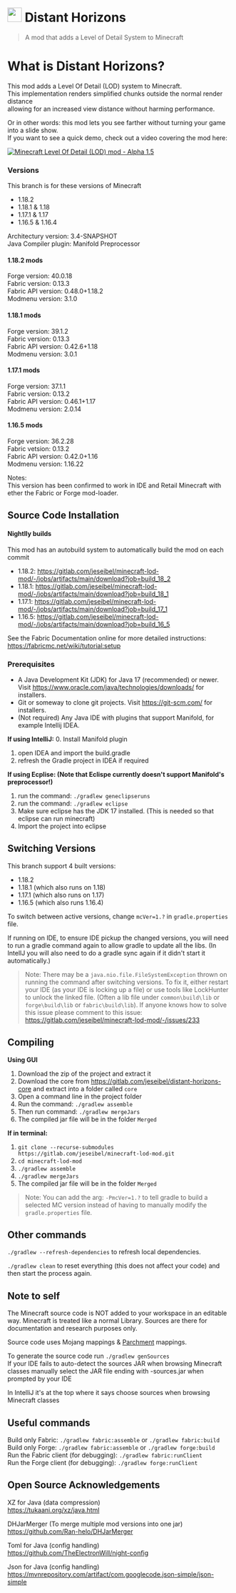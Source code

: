 # <img src="https://gitlab.com/jeseibel/distant-horizons-core/-/raw/main/_logo%20files/LOD%20logo%20flat%20-%20with%20boarder.png" width="32"> Distant Horizons

> A mod that adds a Level of Detail System to Minecraft


# What is Distant Horizons?

This mod adds a Level Of Detail (LOD) system to Minecraft.\
This implementation renders simplified chunks outside the normal render distance\
allowing for an increased view distance without harming performance.

Or in other words: this mod lets you see farther without turning your game into a slide show.\
If you want to see a quick demo, check out a video covering the mod here:

<a href="https://www.youtube.com/watch?v=H2tnvEVbO1c" target="_blank">![Minecraft Level Of Detail (LOD) mod - Alpha 1.5](https://i.ytimg.com/vi_webp/H2tnvEVbO1c/mqdefault.webp)</a>

### Versions

This branch is for these versions of Minecraft
- 1.18.2
- 1.18.1 & 1.18
- 1.17.1 & 1.17
- 1.16.5 & 1.16.4

Architectury version: 3.4-SNAPSHOT\
Java Compiler plugin: Manifold Preprocessor

#### 1.18.2 mods
Forge version: 40.0.18\
Fabric version: 0.13.3\
Fabric API version: 0.48.0+1.18.2\
Modmenu version: 3.1.0

#### 1.18.1 mods
Forge version: 39.1.2\
Fabric version: 0.13.3\
Fabric API version: 0.42.6+1.18\
Modmenu version: 3.0.1

#### 1.17.1 mods
Forge version: 37.1.1\
Fabric version: 0.13.2\
Fabric API version: 0.46.1+1.17\
Modmenu version: 2.0.14

#### 1.16.5 mods
Forge version: 36.2.28\
Fabric vetsion: 0.13.2\
Fabric API version: 0.42.0+1.16\
Modmenu version: 1.16.22



Notes:\
This version has been confirmed to work in IDE and Retail Minecraft with ether the Fabric or Forge mod-loader.


## Source Code Installation

#### Nightlly builds
This mod has an autobuild system to automatically build the mod on each commit
- 1.18.2: https://gitlab.com/jeseibel/minecraft-lod-mod/-/jobs/artifacts/main/download?job=build_18_2
- 1.18.1: https://gitlab.com/jeseibel/minecraft-lod-mod/-/jobs/artifacts/main/download?job=build_18_1
- 1.17.1: https://gitlab.com/jeseibel/minecraft-lod-mod/-/jobs/artifacts/main/download?job=build_17_1
- 1.16.5: https://gitlab.com/jeseibel/minecraft-lod-mod/-/jobs/artifacts/main/download?job=build_16_5

See the Fabric Documentation online for more detailed instructions:\
https://fabricmc.net/wiki/tutorial:setup

### Prerequisites

* A Java Development Kit (JDK) for Java 17 (recommended) or newer. Visit https://www.oracle.com/java/technologies/downloads/ for installers.
* Git or someway to clone git projects. Visit https://git-scm.com/ for installers.
* (Not required) Any Java IDE with plugins that support Manifold, for example Intellij IDEA.

**If using IntelliJ:**
0. Install Manifold plugin
1. open IDEA and import the build.gradle
2. refresh the Gradle project in IDEA if required

**If using Ecplise: (Note that Eclispe currently doesn't support Manifold's preprocessor!)**
1. run the command: `./gradlew geneclipseruns`
2. run the command: `./gradlew eclipse`
3. Make sure eclipse has the JDK 17 installed. (This is needed so that eclipse can run minecraft)
4. Import the project into eclipse

## Switching Versions
This branch support 4 built versions:
 - 1.18.2
 - 1.18.1 (which also runs on 1.18)
 - 1.17.1 (which also runs on 1.17)
 - 1.16.5 (which also runs 1.16.4)

To switch between active versions, change `mcVer=1.?` in `gradle.properties` file.

If running on IDE, to ensure IDE pickup the changed versions, you will need to run a gradle command again to allow gradle to update all the libs. (In IntellJ you will also need to do a gradle sync again if it didn't start it automatically.)
>Note: There may be a `java.nio.file.FileSystemException` thrown on running the command after switching versions. To fix it, either restart your IDE (as your IDE is locking up a file) or use tools like LockHunter to unlock the linked file. (Often a lib file under `common\build\lib` or `forge\build\lib` or `fabric\build\lib`). If anyone knows how to solve this issue please comment to this issue: https://gitlab.com/jeseibel/minecraft-lod-mod/-/issues/233
 
## Compiling

**Using GUI**
1. Download the zip of the project and extract it
2. Download the core from https://gitlab.com/jeseibel/distant-horizons-core and extract into a folder called `core`
3. Open a command line in the project folder
4. Run the command: `./gradlew assemble`
5. Then run command: `./gradlew mergeJars`
6. The compiled jar file will be in the folder `Merged`

**If in terminal:**
1. `git clone --recurse-submodules https://gitlab.com/jeseibel/minecraft-lod-mod.git`
2. `cd minecraft-lod-mod`
3. `./gradlew assemble`
4. `./gradlew mergeJars`
5. The compiled jar file will be in the folder `Merged`
>Note: You can add the arg: `-PmcVer=1.?` to tell gradle to build a selected MC version instead of having to manually modify the `gradle.properties` file.


## Other commands

`./gradlew --refresh-dependencies` to refresh local dependencies.

`./gradlew clean` to reset everything (this does not affect your code) and then start the process again.


## Note to self

The Minecraft source code is NOT added to your workspace in an editable way. Minecraft is treated like a normal Library. Sources are there for documentation and research purposes only.

Source code uses Mojang mappings & [Parchment](https://parchmentmc.org/) mappings.

To generate the source code run `./gradlew genSources`\
If your IDE fails to auto-detect the sources JAR when browsing Minecraft classes manually select the JAR file ending with -sources.jar when prompted by your IDE

In IntelliJ it's at the top where it says choose sources when browsing Minecraft classes

## Useful commands

Build only Fabric: `./gradlew fabric:assemble` or `./gradlew fabric:build`\
Build only Forge: `./gradlew fabric:assemble` or `./gradlew forge:build`\
Run the Fabric client (for debugging): `./gradlew fabric:runClient`\
Run the Forge client (for debugging): `./gradlew forge:runClient`

## Open Source Acknowledgements

XZ for Java (data compression)\
https://tukaani.org/xz/java.html

DHJarMerger (To merge multiple mod versions into one jar)\
https://github.com/Ran-helo/DHJarMerger

Toml for Java (config handling)\
https://github.com/TheElectronWill/night-config

Json for Java (config handling)\
https://mvnrepository.com/artifact/com.googlecode.json-simple/json-simple